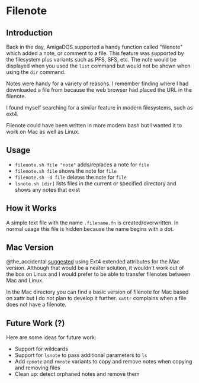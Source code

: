 # Filenote

## Introduction

Back in the day, AmigaDOS supported a handy function called
"filenote" which added a note, or comment to a file. This feature
was supported by the filesystem plus variants such as PFS, SFS, etc.
The note would be displayed when you used the `list` command but would
not be shown when using the `dir` command.

Notes were handy for a variety of reasons. I remember finding where
I had downloaded a file from because the web browser had placed
the URL in the filenote.

I found myself searching for a similar feature in modern
filesystems, such as ext4.

Filenote could have been written in more modern bash but I wanted it to work
on Mac as well as Linux.

## Usage

 - `filenote.sh file "note"` adds/replaces a note for `file`
 - `filenote.sh file` shows the note for `file`
 - `filenote.sh -d file` deletes the note for `file`
 - `lsnote.sh [dir]` lists files in the current or specified directory and shows any notes that exist

## How it Works

A simple text file with the name `.filename.fn` is created/overwritten. In normal
usage this file is hidden because the name begins with a dot.

## Mac Version

@the_accidental [suggested](https://twitter.com/doppio/status/1312833598895124483)
using Ext4 extended attributes for the Mac version. Although that would be a neater
solution, it wouldn't work out of the box on Linux and I would prefer to be able
to transfer filenotes between Mac and Linux.

In the Mac directory you can find a basic version of filenote for Mac
based on xattr but I do not plan to develop it further. `xattr` complains when a file
does not have a filenote.

## Future Work (?)

Here are some ideas for future work:
 - Support for wildcards
 - Support for `lsnote` to pass additional parameters to `ls`
 - Add `cpnote` and `rmnote` variants to copy and remove notes when copying and removing files
 - Clean up: detect orphaned notes and remove them

